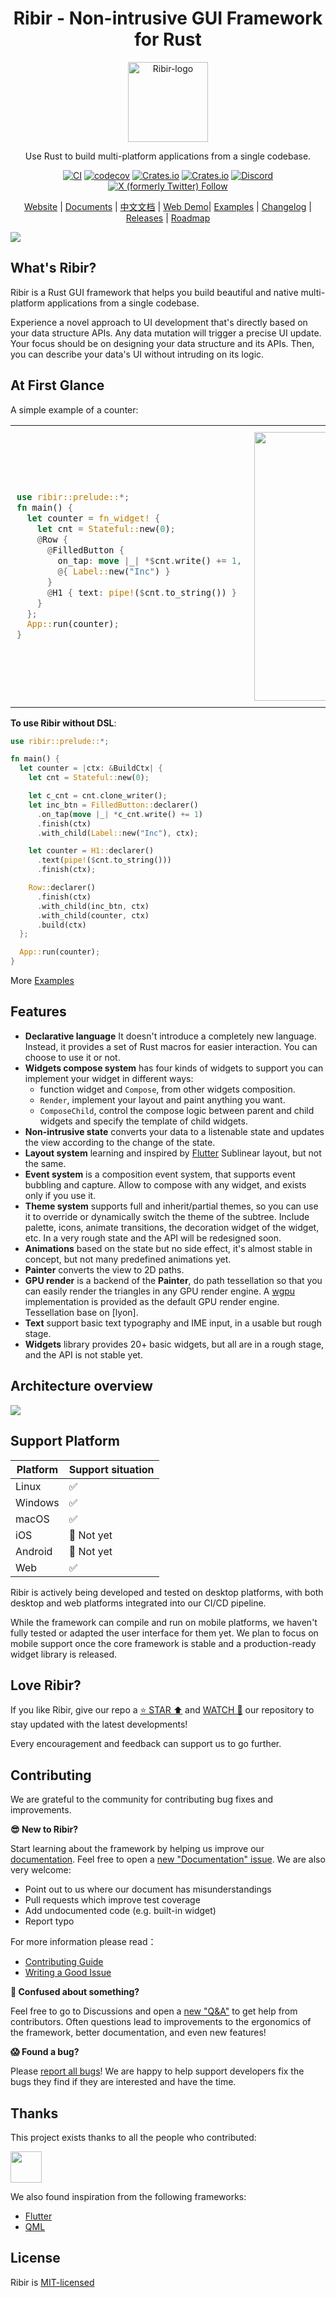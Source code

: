 <h1 align="center">
Ribir - Non-intrusive GUI Framework for Rust
</h1>
<p align="center"><a href="https://ribir.org" target="_blank" rel="noopener noreferrer">
<img src="static/logo.svg" alt="Ribir-logo"  width = "128px">
</a></p>

<p align="center">
Use Rust to build multi-platform applications from a single codebase.
</p>
<div align="center">

[![CI](https://github.com/RibirX/Ribir/actions/workflows/ci.yml/badge.svg?branch=master)](https://github.com/RibirX/Ribir/actions/workflows/ci.yml)
[![codecov](https://codecov.io/gh/RibirX/Ribir/branch/master/graph/badge.svg)](https://codecov.io/gh/RibirX/ribir)
[![Crates.io](https://img.shields.io/crates/v/ribir)](https://crates.io/crates/ribir)
[![Crates.io](https://img.shields.io/crates/d/ribir)](https://crates.io/crates/ribir)
[![Discord](https://img.shields.io/discord/699900144002269226?label=discord)](https://discord.gg/7p3pSrUvmq)
[![X (formerly Twitter) Follow](https://img.shields.io/twitter/follow/ribir_x
)](https://twitter.com/intent/user?screen_name=ribir_x)


[Website] | [Documents] | [中文文档] | [Web Demo]| [Examples] | [Changelog] | [Releases] | [Roadmap]
</div>

![](./static/hero-banner.png)

## What's Ribir?

Ribir is a Rust GUI framework that helps you build beautiful and native multi-platform applications from a single codebase.

Experience a novel approach to UI development that's directly based on your data structure APIs. Any data mutation will trigger a precise UI update. Your focus should be on designing your data structure and its APIs. Then, you can describe your data's UI without intruding on its logic.

## At First Glance

A simple example of a counter:


<table>
  <tr>
    <td style="padding:10px">
      <div>

``` rust no_run
use ribir::prelude::*;
fn main() {
  let counter = fn_widget! {
    let cnt = Stateful::new(0);
    @Row {
      @FilledButton {
        on_tap: move |_| *$cnt.write() += 1,
        @{ Label::new("Inc") }
      }
      @H1 { text: pipe!($cnt.to_string()) }
    }
  };
  App::run(counter);
}
```
</div>
    </td>
      <td style="padding:10px">
        <img src="./static/counter_demo.gif" width="430"/>
      </td>
    </tr>
</table>

**To use Ribir without DSL**:

```rust no_run
use ribir::prelude::*;

fn main() {
  let counter = |ctx: &BuildCtx| {
    let cnt = Stateful::new(0);

    let c_cnt = cnt.clone_writer();
    let inc_btn = FilledButton::declarer()
      .on_tap(move |_| *c_cnt.write() += 1)
      .finish(ctx)
      .with_child(Label::new("Inc"), ctx);

    let counter = H1::declarer()
      .text(pipe!($cnt.to_string()))
      .finish(ctx);

    Row::declarer()
      .finish(ctx)
      .with_child(inc_btn, ctx)
      .with_child(counter, ctx)
      .build(ctx)
  };

  App::run(counter);
}
```

More [Examples]

## Features

- **Declarative language** It doesn't introduce a completely new language. Instead, it provides a set of Rust macros for easier interaction. You can choose to use it or not.
- **Widgets compose system** has four kinds of widgets to support you can implement your widget in different ways:
  - function widget and `Compose`, from other widgets composition.
  - `Render`, implement your layout and paint anything you want.
  - `ComposeChild`, control the compose logic between parent and child widgets and specify the template of child widgets.  
- **Non-intrusive state** converts your data to a listenable state and updates the view according to the change of the state.
- **Layout system** learning and inspired by [Flutter] Sublinear layout, but not the same.
- **Event system** is a composition event system, that supports event bubbling and capture. Allow to compose with any widget, and exists only if you use it.
- **Theme system** supports full and inherit/partial themes, so you can use it to override or dynamically switch the theme of the subtree. Include palette, icons, animate transitions, the decoration widget of the widget, etc. In a very rough state and the API will be redesigned soon.
- **Animations** based on the state but no side effect, it's almost stable in concept, but not many predefined animations yet.
- **Painter** converts the view to 2D paths.
- **GPU render** is a backend of the **Painter**, do path tessellation so that you can easily render the triangles in any GPU render engine. A [wgpu] implementation is provided as the default GPU render engine. Tessellation base on [lyon].
- **Text** support basic text typography and IME input, in a usable but rough stage.
- **Widgets** library provides 20+ basic widgets, but all are in a rough stage, and the API is not stable yet.

## Architecture overview

![](./docs/en/assets/architecture.svg)

## Support Platform 

|Platform|Support situation|
|---|---|
|Linux|✅|
|Windows|✅|
|macOS|✅|
|iOS|🚧 Not yet|
|Android|🚧 Not yet|
|Web|✅|

Ribir is actively being developed and tested on desktop platforms, with both desktop and web platforms integrated into our CI/CD pipeline.

While the framework can compile and run on mobile platforms, we haven't fully tested or adapted the user interface for them yet. We plan to focus on mobile support once the core framework is stable and a production-ready widget library is released.
 
## Love Ribir?

If you like Ribir, give our repo a [⭐ STAR ⬆️](https://github.com/RibirX/Ribir) and [WATCH 👀](https://github.com/RibirX/Ribir/subscription) our repository to stay updated with the latest developments!

Every encouragement and feedback can support us to go further.

## Contributing

We are grateful to the community for contributing bug fixes and improvements.

**😎 New to Ribir?**

Start learning about the framework by helping us improve our [documentation](https://ribir.org/docs/introduction). Feel free to open a [new "Documentation" issue](https://github.com/RibirX/Ribir/issues/new/choose). We are also very welcome:
* Point out to us where our document has misunderstandings
* Pull requests which improve test coverage
* Add undocumented code (e.g. built-in widget)
* Report typo 

For more information please read：
* [Contributing Guide](./CONTRIBUTING.md)
* [Writing a Good Issue](https://developers.google.com/blockly/guides/contribute/get-started/write_a_good_issue)

**🤔 Confused about something?**

Feel free to go to Discussions and open a [new "Q&A"](https://github.com/RibirX/Ribir/discussions/new/choose) to get help from contributors. Often questions lead to improvements to the ergonomics of the framework, better documentation, and even new features!

**😱 Found a bug?**

Please [report all bugs](https://github.com/RibirX/Ribir/issues/new/choose)! We are happy to help support developers fix the bugs they find if they are interested and have the time.


## Thanks

This project exists thanks to all the people who contributed:

<a href="https://github.com/RibirX/Ribir/graphs/contributors">
  <img src="https://contrib.rocks/image?repo=RibirX/Ribir" height="50px">
</a>

<br/>

We also found inspiration from the following frameworks:

* [Flutter]
* [QML]

## License
Ribir is [MIT-licensed](./LICENSE)

[Website]: https://ribir.org
[Changelog]: ./CHANGELOG.md
[Releases]: ./RELEASE.md
[Roadmap]: ./ROADMAP.md
[Flutter]: https://flutter.dev/
[QML]: https://doc.qt.io/qt-6/qtqml-index.html
[Examples]: ./examples/
[Documents]: https://ribir.org/docs/introduction
[中文文档]: https://ribir.org/zh/docs/introduction
[wgpu]: https://github.com/gfx-rs/wgpu
[Web Demo]: https://ribir.org/wordle_game/
